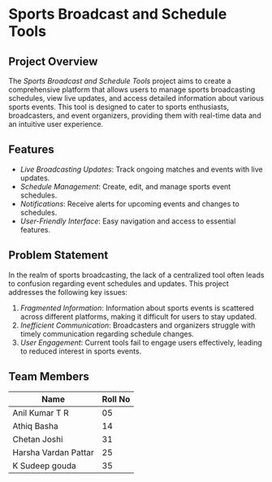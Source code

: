 # Sports Broadcast and Schedule Tools

## Project Overview

The *Sports Broadcast and Schedule Tools* project aims to create a comprehensive platform that allows users to manage sports broadcasting schedules, view live updates, and access detailed information about various sports events. This tool is designed to cater to sports enthusiasts, broadcasters, and event organizers, providing them with real-time data and an intuitive user experience.

## Features

- *Live Broadcasting Updates*: Track ongoing matches and events with live updates.
- *Schedule Management*: Create, edit, and manage sports event schedules.
- *Notifications*: Receive alerts for upcoming events and changes to schedules.
- *User-Friendly Interface*: Easy navigation and access to essential features.

## Problem Statement

In the realm of sports broadcasting, the lack of a centralized tool often leads to confusion regarding event schedules and updates. This project addresses the following key issues:

1. *Fragmented Information*: Information about sports events is scattered across different platforms, making it difficult for users to stay updated.
2. *Inefficient Communication*: Broadcasters and organizers struggle with timely communication regarding schedule changes.
3. *User Engagement*: Current tools fail to engage users effectively, leading to reduced interest in sports events.
   

## Team Members

| Name                             | Roll No |
|----------------------------------|---------|
| Anil Kumar T R                    |  05 |
| Athiq Basha                       | 14  |
| Chetan Joshi                      | 31  |
| Harsha Vardan Pattar              | 25  |
| K Sudeep  gouda                   | 35  |
